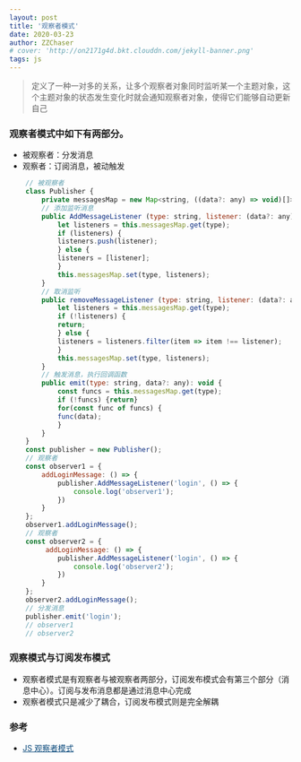 ```yaml
---
layout: post
title: '观察者模式'
date: 2020-03-23
author: ZZChaser
# cover: 'http://on2171g4d.bkt.clouddn.com/jekyll-banner.png'
tags: js
---
```


> 定义了一种一对多的关系，让多个观察者对象同时监听某一个主题对象，这个主题对象的状态发生变化时就会通知观察者对象，使得它们能够自动更新自己

### 观察者模式中如下有两部分。
* 被观察者：分发消息
* 观察者：订阅消息，被动触发

```javascript
    // 被观察者
    class Publisher {
        private messagesMap = new Map<string, ((data?: any) => void)[]>();
        // 添加监听消息
        public AddMessageListener (type: string, listener: (data?: any) => void) {
            let listeners = this.messagesMap.get(type);
            if (listeners) {
            listeners.push(listener);
            } else {
            listeners = [listener];
            }
            this.messagesMap.set(type, listeners);
        }
        // 取消监听
        public removeMessageListener (type: string, listener: (data?: any) => void) {
            let listeners = this.messagesMap.get(type);
            if (!listeners) {
            return;
            } else {
            listeners = listeners.filter(item => item !== listener);
            }
            this.messagesMap.set(type, listeners);
        }
        // 触发消息，执行回调函数
        public emit(type: string, data?: any): void {
            const funcs = this.messagesMap.get(type);
            if (!funcs) {return}
            for(const func of funcs) {
            func(data);
            }
        }
    }
    const publisher = new Publisher();
    // 观察者
    const observer1 = {
        addLoginMessage: () => {
            publisher.AddMessageListener('login', () => {
                console.log('observer1');
            })
        }
    };
    observer1.addLoginMessage();
    // 观察者
    const observer2 = {
         addLoginMessage: () => {
            publisher.AddMessageListener('login', () => {
                console.log('observer2');
            })
        }
    };
    observer2.addLoginMessage();
    // 分发消息
    publisher.emit('login');
    // observer1
    // observer2

```

### 观察模式与订阅发布模式
* 观察者模式是有观察者与被观察者两部分，订阅发布模式会有第三个部分（消息中心）。订阅与发布消息都是通过消息中心完成
* 观察者模式只是减少了耦合，订阅发布模式则是完全解耦

### 参考
* <a style='color:#0A497B' href='https://segmentfault.com/a/1190000012547812' target='_blank'>JS 观察者模式</a>